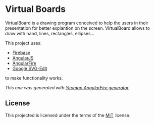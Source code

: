 Virtual Boards
=============

VirtualBoard is a drawing program conceived to help the users in their presentation for better explantion on the screen.
VirtualBoard allows to draw with hand, lines, rectangles, ellipses...

This project uses:

- [Firebase](https://www.firebase.com)
- [AngularJS](https://github.com/angular/angular.js)
- [AngularFire](https://github.com/firebase/angularfire)
- [Google SVG-Edit](https://code.google.com/p/svg-edit)

to make functionality works.

_This one was generated with [Yeoman AngularFire generator](https://github.com/firebase/generator-angularfire)_

License
-------
This projected is licensed under the terms of the [MIT](http://rem.mit-license.org) license.
